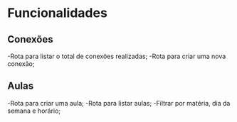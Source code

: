 # Funcionalidades
## Conexões

-Rota para listar o total de conexões realizadas;
-Rota para criar uma nova conexão;

## Aulas

-Rota para criar uma aula;
-Rota para listar aulas;
-Filtrar por matéria, dia da semana e horário;